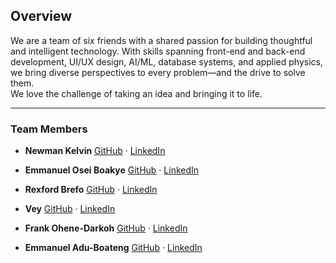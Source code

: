 ## Overview

We are a team of six friends with a shared passion for building thoughtful and intelligent technology. With skills spanning front-end and back-end development, UI/UX design, AI/ML, database systems, and applied physics, we bring diverse perspectives to every problem—and the drive to solve them.  
We love the challenge of taking an idea and bringing it to life.

---

### Team Members

- **Newman Kelvin**  [GitHub](https://github.com/your-github) · [LinkedIn](https://linkedin.com/in/your-linkedin)
  
- **Emmanuel Osei Boakye**  [GitHub](https://github.com/your-github) · [LinkedIn](https://linkedin.com/in/your-linkedin)

- **Rexford Brefo**  [GitHub](https://github.com/your-github) · [LinkedIn](https://linkedin.com/in/your-linkedin)
  
- **Vey**  [GitHub](https://github.com/your-github) · [LinkedIn](https://linkedin.com/in/your-linkedin)  

- **Frank Ohene-Darkoh**  [GitHub](https://github.com/your-github) · [LinkedIn](https://linkedin.com/in/your-linkedin)

- **Emmanuel Adu-Boateng**  [GitHub](https://github.com/your-github) · [LinkedIn](https://linkedin.com/in/your-linkedin)
